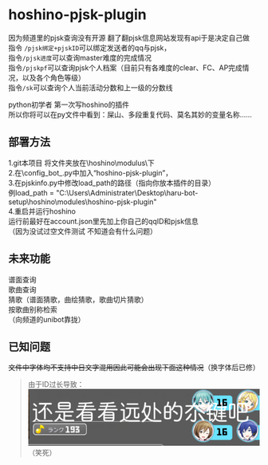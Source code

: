 # hoshino-pjsk-plugin<br>
因为频道里的pjsk查询没有开源 翻了翻pjsk信息网站发现有api于是决定自己做<br> 
指令 `/pjsk绑定+pjskID`可以绑定发送者的qq与pjsk，<br>
指令`/pjsk进度`可以查询master难度的完成情况<br>
指令`/pjskpf`可以查询pjsk个人档案（目前只有各难度的clear、FC、AP完成情况，以及各个角色等级）<br>
指令`/sk`可以查询个人当前活动分数和上一级的分数线<br>

python初学者 第一次写hoshino的插件<br>
所以你将可以在py文件中看到：屎山、多段重复代码、莫名其妙的变量名称……<br>


## 部署方法<br>
1.git本项目 将文件夹放在\hoshino\modulus\下<br>
2.在\config\_bot_.py中加入“hoshino-pjsk-plugin”，<br>
3.在pjskinfo.py中修改load_path的路径（指向你放本插件的目录）<br>
例load_path = "C:\\Users\\Administrater\\Desktop\\haru-bot-setup\\hoshino\\modules\\hoshino-pjsk-plugin"<br>
4.重启并运行hoshino<br>
运行前最好在account.json里先加上你自己的qqID和pjsk信息<br>
（因为没试过空文件测试 不知道会有什么问题）<br>

## 未来功能<br>
谱面查询<br>
歌曲查询<br>
猜歌（谱面猜歌，曲绘猜歌，歌曲切片猜歌）<br>
按歌曲别称检索<br>
（向频道的unibot靠拢）<br>

## 已知问题<br>
~~文件中字体均不支持中日文字混用因此可能会出现下面这种情况~~（换字体后已修）<br>
>由于ID过长导致：
> ![](image/救命.png)<br>
> （笑死）<br>
